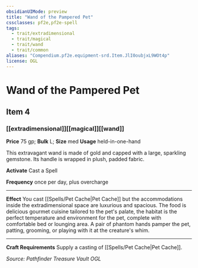 ```yaml
---
obsidianUIMode: preview
title: "Wand of the Pampered Pet"
cssclasses: pf2e,pf2e-spell
tags:
  - trait/extradimensional
  - trait/magical
  - trait/wand
  - trait/common
aliases: "Compendium.pf2e.equipment-srd.Item.JlI0oubjxL9WOt4p"
license: OGL
---
```

# Wand of the Pampered Pet
## Item 4
### [[extradimensional]][[magical]][[wand]]


**Price** 75 gp; 
**Bulk** L; **Size** med
**Usage** held-in-one-hand

This extravagant wand is made of gold and capped with a large, sparkling gemstone. Its handle is wrapped in plush, padded fabric.

**Activate** Cast a Spell

**Frequency** once per day, plus overcharge

* * *

**Effect** You cast [[Spells/Pet Cache|Pet Cache]] but the accommodations inside the extradimensional space are luxurious and spacious. The food is delicious gourmet cuisine tailored to the pet's palate, the habitat is the perfect temperature and environment for the pet, complete with comfortable bed or lounging area. A pair of phantom hands pamper the pet, patting, grooming, or playing with it at the creature's whim.

* * *

**Craft Requirements** Supply a casting of [[Spells/Pet Cache|Pet Cache]].

*Source: Pathfinder Treasure Vault*
*OGL*